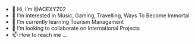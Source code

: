 - 👋 Hi, I’m @ACEXYZ02
- 👀 I’m interested in Music, Gaming, Travelling, Ways To Become Immortal
- 🌱 I’m currently learning Tourism Managament
- 💞️ I’m looking to collaborate on International Projects
- 📫 How to reach me ...

<!---
ACEXYZ02/ACEXYZ02 is a ✨ special ✨ repository because its `README.md` (this file) appears on your GitHub profile.
You can click the Preview link to take a look at your changes.
--->
